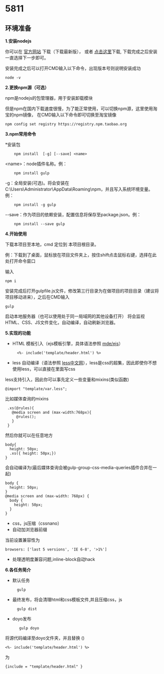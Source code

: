 5811
=
环境准备
-
**1.安装nodejs**

你可以在 [官方网站](https://nodejs.org/en/) 下载（下载最新版），
或者 [点击这里](https://nodejs.org/dist/v6.6.0/node-v6.6.0-x64.msi)下载,
下载完成之后安装一直选择下一步即可。

安装完成之后可以打开CMD输入以下命令，出现版本号则说明安装成功

    node -v

**2.更换npm源（可选）**

npm是nodejs的包管理器，用于安装卸载模块

但是npm在国内下载速度很慢，为了能正常使用，可以切换npm源，这里使用淘宝的npm镜像，
在CMD输入以下命令即可切换至淘宝镜像

    npm config set registry https://registry.npm.taobao.org 
    
**3.npm常用命令**

*安装包   

        npm install  [-g] [--save] <name>
           
 &lt;name&gt;：node插件名称。例：
 
        npm install gulp
    
 -g：全局安装(可选)。将会安装在C:\Users\Administrator\AppData\Roaming\npm，并且写入系统环境变量。例：
 
        npm install -g gulp
 
  --save：作为项目的依赖安装，配置信息将保存至package.json。例：
  
        npm install --save gulp
        
**4.开始使用**

下载本项目至本地，cmd 定位到 本项目根目录。

例：下载到了桌面，鼠标放在项目文件夹上，按住shift点击鼠标右键，选择在此处打开命令窗口

输入

    npm i
    
安装完成后打开gulpfile.js文件，修改第三行目录为在做项目的项目目录（建议将项目移动进来），之后在CMD输入

    gulp 
    
    
启动本地服务器（也可以使用处于同一局域网的其他设备打开）
将会监视HTML、CSS、JS文件变化，自动编译，自动刷新浏览器。

**5.实现的功能**

+ HTML 模板引入（ejs模板引擎，具体语法参照 [mde/ejs](https://github.com/mde/ejs)）

        <%- include('template/header.html') %>
       
+ less 自动编译（语法参照 [less中文网](http://lesscss.cn/)），less是css的超集，因此即使你不想使用less，可以直接在里面写css

less支持引入，因此你可以事先定义一些变量和mixins(类似函数)

    @import "template/var.less";

比如媒体查询的mixins
      
     .xs(@rules){
       @media screen and (max-width:768px){
         @rules();
       }
     }
        
然后你就可以在任意地方
 
    body{
      height: 50px;
      .xs({ height: 50px;})
    }
    
会自动编译为(最后媒体查询会被gulp-group-css-media-queries插件合并在一起)

    body {
      height: 50px;
    }
    @media screen and (max-width: 768px) {
      body {
        height: 50px;
      }
    }
    
    
+ css，js压缩（cssnano）
+ 自动加浏览器前缀


当前设置兼容性为 

    browsers: ['last 5 versions', 'IE 6-8', '>1%']
    
+ 处理透明度兼容问题,inline-block自动hack

**6.各任务简介**

+ 默认任务

        gulp
 
+ 最终发布，将会清理html和css模板文件,并且压缩css，js  

        gulp dist
    
+ doyo发布

         gulp doyo

将源代码编译至doyo文件夹，并且替换 ()

    <%- include('template/header.html') %>
    
为
    
    {include = "template/header.html" }

    






